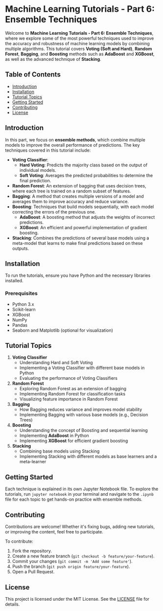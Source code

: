 # Machine Learning Tutorials - Part 6: Ensemble Techniques

Welcome to **Machine Learning Tutorials - Part 6: Ensemble Techniques**, where we explore some of the most powerful techniques used to improve the accuracy and robustness of machine learning models by combining multiple algorithms. This tutorial covers **Voting (Soft and Hard)**, **Random Forest**, **Bagging**, and **Boosting** methods such as **AdaBoost** and **XGBoost**, as well as the advanced technique of **Stacking**.

## Table of Contents
- [Introduction](#introduction)
- [Installation](#installation)
- [Tutorial Topics](#tutorial-topics)
- [Getting Started](#getting-started)
- [Contributing](#contributing)
- [License](#license)

## Introduction
In this part, we focus on **ensemble methods**, which combine multiple models to improve the overall performance of predictions. The key techniques covered in this tutorial include:
- **Voting Classifier**:
  - **Hard Voting**: Predicts the majority class based on the output of individual models.
  - **Soft Voting**: Averages the predicted probabilities to determine the final prediction.
- **Random Forest**: An extension of bagging that uses decision trees, where each tree is trained on a random subset of features.
- **Bagging**: A method that creates multiple versions of a model and averages them to improve accuracy and reduce variance.
- **Boosting**: Techniques that build models sequentially, with each model correcting the errors of the previous one.
  - **AdaBoost**: A boosting method that adjusts the weights of incorrect predictions.
  - **XGBoost**: An efficient and powerful implementation of gradient boosting.
- **Stacking**: Combines the predictions of several base models using a meta-model that learns to make final predictions based on these outputs.

## Installation
To run the tutorials, ensure you have Python and the necessary libraries installed.

### Prerequisites
- Python 3.x
- Scikit-learn
- XGBoost
- NumPy
- Pandas
- Seaborn and Matplotlib (optional for visualization)

## Tutorial Topics
1. **Voting Classifier**
   - Understanding Hard and Soft Voting
   - Implementing a Voting Classifier with different base models in Python
   - Evaluating the performance of Voting Classifiers
2. **Random Forest**
   - Exploring Random Forest as an extension of bagging
   - Implementing Random Forest for classification tasks
   - Visualizing feature importance in Random Forest
3. **Bagging**
   - How Bagging reduces variance and improves model stability
   - Implementing Bagging with various base models (e.g., Decision Trees)
4. **Boosting**
   - Understanding the concept of Boosting and sequential learning
   - Implementing **AdaBoost** in Python
   - Implementing **XGBoost** for efficient gradient boosting
5. **Stacking**
   - Combining base models using Stacking
   - Implementing Stacking with different models as base learners and a meta-learner

## Getting Started
Each technique is explained in its own Jupyter Notebook file. To explore the tutorials, run `jupyter notebook` in your terminal and navigate to the `.ipynb` file for each topic to get hands-on practice with ensemble methods.

## Contributing
Contributions are welcome! Whether it's fixing bugs, adding new tutorials, or improving the content, feel free to participate.

To contribute:
1. Fork the repository.
2. Create a new feature branch (`git checkout -b feature/your-feature`).
3. Commit your changes (`git commit -m 'Add some feature'`).
4. Push the branch (`git push origin feature/your-feature`).
5. Open a Pull Request.

## License
This project is licensed under the MIT License. See the [LICENSE](LICENSE) file for details.
